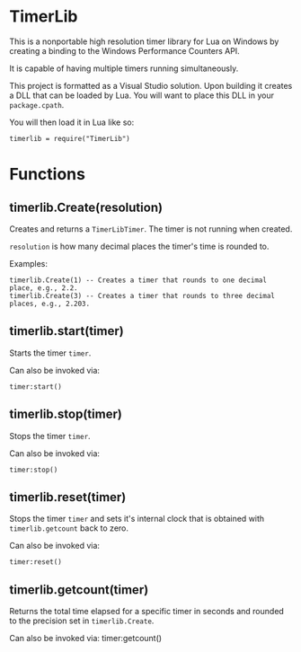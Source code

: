 # TimerLib
This is a nonportable high resolution timer library for Lua on Windows by creating a binding to the Windows Performance Counters API. 

It is capable of having multiple timers running simultaneously. 

This project is formatted as a Visual Studio solution. Upon building it creates a DLL that can be loaded by Lua. 
You will want to place this DLL in your `package.cpath`. 

You will then load it in Lua like so: 

    timerlib = require("TimerLib")

<h1>Functions</h1>

<h2>timerlib.Create(resolution)</h2>


Creates and returns a `TimerLibTimer`. The timer is not running when created.

`resolution` is how many decimal places the timer's time is rounded to. 

Examples:

    timerlib.Create(1) -- Creates a timer that rounds to one decimal place, e.g., 2.2. 
    timerlib.Create(3) -- Creates a timer that rounds to three decimal places, e.g., 2.203. 

<h2>timerlib.start(timer)</h2>

Starts the timer `timer`. 
    
Can also be invoked via:
    
    timer:start()

<h2>timerlib.stop(timer)</h2>

Stops the timer `timer`. 
    
Can also be invoked via:
    
    timer:stop()

<h2>timerlib.reset(timer)</h2> 

Stops the timer `timer` and sets it's internal clock that is obtained with `timerlib.getcount` back to zero. 
    
Can also be invoked via:
    
    timer:reset()
    
<h2>timerlib.getcount(timer)</h2>

Returns the total time elapsed for a specific timer in seconds and rounded to the precision set in `timerlib.Create`.

Can also be invoked via:
    timer:getcount()

